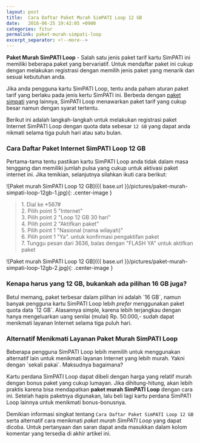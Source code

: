 ```yaml
---
layout: post
title:  Cara Daftar Paket Murah SimPATI Loop 12 GB
date:   2016-06-25 19:42:05 +0900
categories: fitur
permalink: paket-murah-simpati-loop
excerpt_separator: <!--more-->
---
```

<b>Paket Murah SimPATI Loop</b> - Salah satu jenis paket tarif kartu SimPATI ini memiliki beberapa paket yang bervariatif. Untuk mendaftar paket ini cukup dengan<!--more--> melakukan registrasi dengan memilih jenis paket yang menarik dan sesuai kebutuhan anda.

Jika anda pengguna kartu SimPATI Loop, tentu anda paham aturan paket tarif yang berlaku pada jenis kertu SimPATI ini. Berbeda dengan [paket simpati]({{site.url}}) yang lainnya, SimPATI Loop menawarkan paket tarif yang cukup besar namun dengan syarat tertentu.

Berikut ini adalah langkah-langkah untuk melakukan registrasi paket Internet SimPATI Loop dengan quota data sebesar `12 GB` yang dapat anda nikmati selama tiga puluh hari atau satu bulan.

<h3>Cara Daftar Paket Internet SimPATI Loop 12 GB</h3>
Pertama-tama tentu pastikan kartu SimPATI Loop anda tidak dalam masa tenggang dan memiliki jumlah pulsa yang cukup untuk aktivasi paket internet ini. Jika temikian, selanjutnya silahkan ikuti cara berikut:

![Paket murah SimPATI Loop 12 GB]({{ base.url }}/pictures/paket-murah-simpati-loop-12gb-1.jpg){: .center-image }

<blockquote>
	1. Dial ke *567# <br/>
	2. Pilih point 5 "Internet" <br/>
	3. Pilih point 2 "Loop 12 GB 30 hari"<br/>
	4. Pilih point 2 "Aktifkan paket"<br/>
	5. Pilih point 1 "Nasional (nama wilayah)"<br/>
	6. Pilih point 1 "Ya". untuk konfirmasi pengaktifan paket<br/>
	7. Tunggu pesan dari 3636, balas dengan "FLASH YA" untuk aktifkan paket
</blockquote>

![Paket murah SimPATI Loop 12 GB]({{ base.url }}/pictures/paket-murah-simpati-loop-12gb-2.jpg){: .center-image }

<h3>Kenapa harus yang 12 GB, bukankah ada pilihan 16 GB juga?</h3>
Betul memang, paket terbesar dalam pilihan ini adalah `16 GB`, namun banyak pengguna kartu SimPATI Loop lebih <i>prefer</i> menggunakan paket quota data `12 GB`. Alasannya simple, karena lebih terjangkau dengan hanya mengeluarkan uang senilai (mulai) Rp. 50.000,- sudah dapat menikmati layanan Internet selama tiga puluh hari.

<h3>Alternatif Menikmati Layanan Paket Murah SimPATI Loop</h3>
Beberapa pengguna SimPATI Loop lebih memilih untuk menggunakan alternatif lain untuk menikmati layanan Internet yang lebih murah. Yakni dengan `sekali pakai`. Maksudnya bagaimana?

Kartu perdana SimPATI Loop dapat dibeli dengan harga yang relatif murah dengan bonus paket yang cukup lumayan. Jika dihitung-hitung, akan lebih praktis karena bisa mendapatkan <strong>paket murah SimPATI Loop</strong> dengan cara ini. Setelah hapis paketnya digunakan, lalu beli lagi kartu perdana SimPATI Loop lainnya untuk menikmati bonus-bonusnya.

Demikian informasi singkat tentang `Cara Daftar Paket SimPATI Loop 12 GB` serta alternatif cara menikmati <i>paket murah SimPATI Loop</i> yang dapat dicoba. Untuk pertanyaan dan saran dapat anda masukkan dalam kolom komentar yang tersedia di akhir artikel ini.